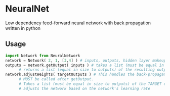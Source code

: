 # NeuralNet
Low dependency feed-forward neural network with back propagation written in python

## Usage
```python
import Network from NeuralNetwork
network = Network( 2, 1, [3,4] ) # inputs, outputs, hidden layer makeup (ie: 2 layers, first with 3 neurons, the second with 4)
outputs = network.getOutput( inputs ) # takes a list (must be equal in size to inputs) of input values,
      # returns a list (equal in size to outputs) of the resulting output values
network.adjustWeights( targetOutputs ) # This handles the back-propagation.
      # MUST be called after getOutput. 
      # Takes a list (must be equal in size to outputs) of the TARGET outputs, 
      # adjusts the network based on the network's learning rate
```
